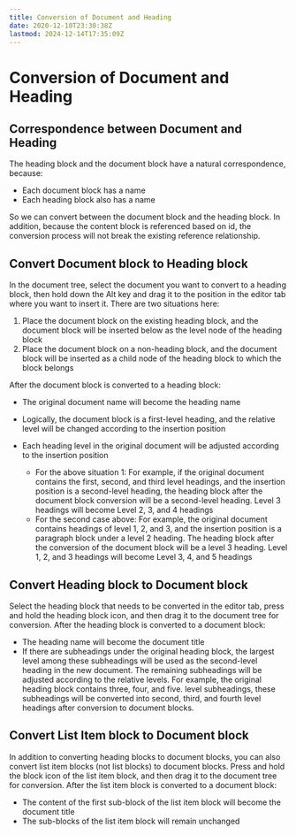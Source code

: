 ```yaml
---
title: Conversion of Document and Heading
date: 2020-12-10T23:30:38Z
lastmod: 2024-12-14T17:35:09Z
---
```


# Conversion of Document and Heading

## Correspondence between Document and Heading

The heading block and the document block have a natural correspondence, because:

* Each document block has a name
* Each heading block also has a name

So we can convert between the document block and the heading block. In addition, because the content block is referenced based on id, the conversion process will not break the existing reference relationship.

## Convert Document block to Heading block

In the document tree, select the document you want to convert to a heading block, then hold down the Alt key and drag it to the position in the editor tab where you want to insert it. There are two situations here:

1. Place the document block on the existing heading block, and the document block will be inserted below as the level node of the heading block
2. Place the document block on a non-heading block, and the document block will be inserted as a child node of the heading block to which the block belongs

After the document block is converted to a heading block:

* The original document name will become the heading name
* Logically, the document block is a first-level heading, and the relative level will be changed according to the insertion position
* Each heading level in the original document will be adjusted according to the insertion position

  * For the above situation 1: For example, if the original document contains the first, second, and third level headings, and the insertion position is a second-level heading, the heading block after the document block conversion will be a second-level heading. Level 3 headings will become Level 2, 3, and 4 headings
  * For the second case above: For example, the original document contains headings of level 1, 2, and 3, and the insertion position is a paragraph block under a level 2 heading. The heading block after the conversion of the document block will be a level 3 heading. Level 1, 2, and 3 headings will become Level 3, 4, and 5 headings

## Convert Heading block to Document block

Select the heading block that needs to be converted in the editor tab, press and hold the heading block icon, and then drag it to the document tree for conversion. After the heading block is converted to a document block:

* The heading name will become the document title
* If there are subheadings under the original heading block, the largest level among these subheadings will be used as the second-level heading in the new document. The remaining subheadings will be adjusted according to the relative levels. For example, the original heading block contains three, four, and five. level subheadings, these subheadings will be converted into second, third, and fourth level headings after conversion to document blocks.

## Convert List Item block to Document block

In addition to converting heading blocks to document blocks, you can also convert list item blocks (not list blocks) to document blocks. Press and hold the block icon of the list item block, and then drag it to the document tree for conversion. After the list item block is converted to a document block:

* The content of the first sub-block of the list item block will become the document title
* The sub-blocks of the list item block will remain unchanged

